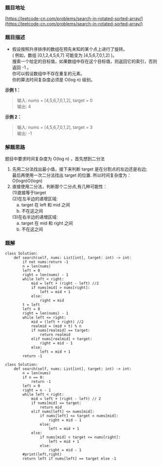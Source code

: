 ### 题目地址

[https://leetcode-cn.com/problems/search-in-rotated-sorted-array/](https://leetcode-cn.com/problems/search-in-rotated-sorted-array/)

### 题目描述

- 假设按照升序排序的数组在预先未知的某个点上进行了旋转。  
( 例如，数组 [0,1,2,4,5,6,7] 可能变为 [4,5,6,7,0,1,2] )。  
搜索一个给定的目标值，如果数组中存在这个目标值，则返回它的索引，否则返回 -1 。  
你可以假设数组中不存在重复的元素。  
你的算法时间复杂度必须是 O(log n) 级别。


**示例 1：**

> 输入: nums = [4,5,6,7,0,1,2], target = 0  
> 输出: 4

**示例 2：**

> 输入: nums = [4,5,6,7,0,1,2], target = 3  
> 输出: -1

### 解题思路

题目中要求时间复杂度为 O(log n) ，首先想到二分法
1. 先用二分法找出最小值，接下来判断 target 是在分割点的左边还是右边;  
最后再使用一次二分法找出 target 的位置. 所以时间复杂度为：O(logn)O(logn)
2. 直接使用二分法，判断那个二分点,有几种可能性：  
(1)直接等于target  
(2)在左半边的递增区域:  
&emsp;a. target 在 left 和 mid 之间  
&emsp;b. 不在这之间  
(3)在右半边的递增区域:  
&emsp;a. target 在 mid 和 right 之间   
&emsp;b. 不在这之间

### 题解

```
class Solution:
    def search(self, nums: List[int], target: int) -> int:
        if not nums:return -1
        n = len(nums)
        left = 0
        right = len(nums) - 1
        while left < right:
            mid = left + (right - left) //2
            if nums[mid] > nums[right]:
                left = mid + 1
            else:
                right = mid
        t = left
        left = 0
        right = len(nums) - 1
        while left <= right:
            mid = (left + right) //2
            realmid = (mid + t) % n
            if nums[realmid] == target:
                return realmid
            elif nums[realmid] > target:
                right = mid - 1
            else:
                left = mid + 1
        return -1
```

```
class Solution:
    def search(self, nums: List[int], target: int) -> int:
        n = len(nums)
        if n == 0:
            return -1
        left = 0
        right = n - 1
        while left < right:
            mid = left + (right - left) // 2
            if nums[mid] == target:
                return mid
            elif nums[left] <= nums[mid]:
                if nums[left] <= target < nums[mid]:
                    right = mid - 1
                else:
                    left = mid + 1
            else:
                if nums[mid] < target <= nums[right]:
                    left = mid + 1
                else:
                    right = mid - 1
        #print(left,right)
        return left if nums[left] == target else -1
```
